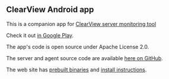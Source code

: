 ## ClearView Android app

This is a companion app for [ClearView server monitoring tool](https://clearview.rocks)

Check it out [in Google Play](https://play.google.com/store/apps/details?id=org.kman.clearview).

The app's code is open source under Apache License 2.0.

The server and agent source code are available [here on GitHub](https://github.com/kmansoft/clearview-linux).

The web site has [prebuilt binaries](https://clearview.rocks/download.html) and
[install instructions](https://clearview.rocks/install.html).
